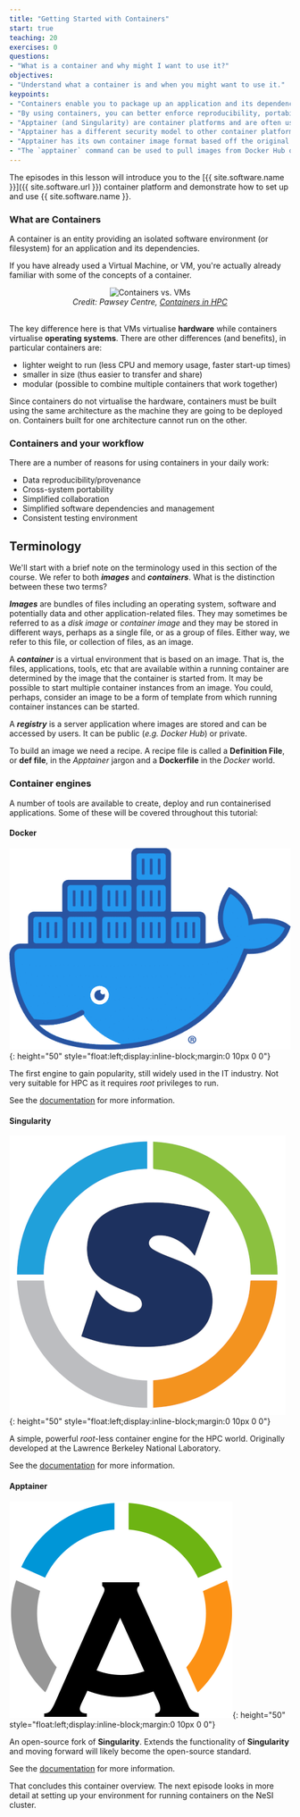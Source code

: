 ```yaml
---
title: "Getting Started with Containers"
start: true
teaching: 20
exercises: 0
questions:
- "What is a container and why might I want to use it?"
objectives:
- "Understand what a container is and when you might want to use it."
keypoints:
- "Containers enable you to package up an application and its dependencies."
- "By using containers, you can better enforce reproducibility, portability and share-ability of your computational workflows."
- "Apptainer (and Singularity) are container platforms and are often used in cluster/HPC/research environments."
- "Apptainer has a different security model to other container platforms, one of the key reasons that it is well suited to HPC and cluster environments."
- "Apptainer has its own container image format based off the original Singularity Image Format (SIF)."
- "The `apptainer` command can be used to pull images from Docker Hub or other locations such as a website and run a container from an image file."
---
```


The episodes in this lesson will introduce you to the [{{ site.software.name }}]({{ site.software.url }}) container platform and demonstrate how to set up and use {{ site.software.name }}.

### What are Containers

A container is an entity providing an isolated software environment (or filesystem) for an application and its dependencies.  

If you have already used a Virtual Machine, or VM, you're actually already familiar with some of the concepts of a container.

<div style="text-align: center;">
<img src="{{ page.root }}/fig/container_vs_vm.png" alt="Containers vs. VMs" width="619" height="331"/>
<div><em>Credit: Pawsey Centre, <a href='https://pawseysc.github.io/sc19-containers/'>Containers in HPC</a></em></div>
</div>
<br>

The key difference here is that VMs virtualise **hardware** while containers virtualise **operating systems**.  There are other differences (and benefits), in particular containers are:

* lighter weight to run (less CPU and memory usage, faster start-up times)
* smaller in size (thus easier to transfer and share)
* modular (possible to combine multiple containers that work together)

Since containers do not virtualise the hardware, containers must be built using the same architecture
as the machine they are going to be deployed on.
Containers built for one architecture cannot run on the other.

### Containers and your workflow

There are a number of reasons for using containers in your daily work:

* Data reproducibility/provenance
* Cross-system portability
* Simplified collaboration
* Simplified software dependencies and management
* Consistent testing environment

## Terminology

We'll start with a brief note on the terminology used in this section of the course. We refer to both ***images*** and ***containers***. What is the distinction between these two terms?

***Images*** are bundles of files including an operating system, software and potentially data and other application-related files. They may sometimes be referred to as a *disk image* or *container image* and they may be stored in different ways, perhaps as a single file, or as a group of files. Either way, we refer to this file, or collection of files, as an image.

A ***container*** is a virtual environment that is based on an image. That is, the files, applications, tools, etc that are available within a running container are determined by the image that the container is started from. It may be possible to start multiple container instances from an image. You could, perhaps, consider an image to be a form of template from which running container instances can be started.

A ***registry*** is a server application where images are stored and can be accessed by users.  It can be public (*e.g.* *Docker Hub*) or private.

To build an image we need a recipe.  A recipe file is called a **Definition File**, or **def file**, in the *Apptainer* jargon and a **Dockerfile** in the *Docker* world.

### Container engines

A number of tools are available to create, deploy and run containerised applications.  Some of these will be covered throughout this tutorial:

#### Docker

![Docker Logo](/fig/logo_docker.png){: height="50" style="float:left;display:inline-block;margin:0 10px 0 0"}

The first engine to gain popularity, still widely used in the IT industry.  Not very suitable for HPC as it requires *root* privileges to run.

See the [documentation](https://docs.docker.com/) for more information.

#### Singularity

![Singularity Logo](/fig/logo_singularity.png){: height="50" style="float:left;display:inline-block;margin:0 10px 0 0"}

A simple, powerful *root*-less container engine for the HPC world. Originally developed at the Lawrence Berkeley National Laboratory.

See the [documentation](https://sylabs.io/guides/latest/user-guide/) for more information.

#### Apptainer  

![Apptainer Logo](/fig/logo_apptainer.png){: height="50" style="float:left;display:inline-block;margin:0 10px 0 0"}

An open-source fork of **Singularity**. Extends the functionality of **Singularity** and moving forward will likely become the open-source standard.

See the [documentation](https://apptainer.org/docs/user/main/) for more information.

That concludes this container overview. The next episode looks in more detail at setting up your environment for running containers on the NeSI cluster.
